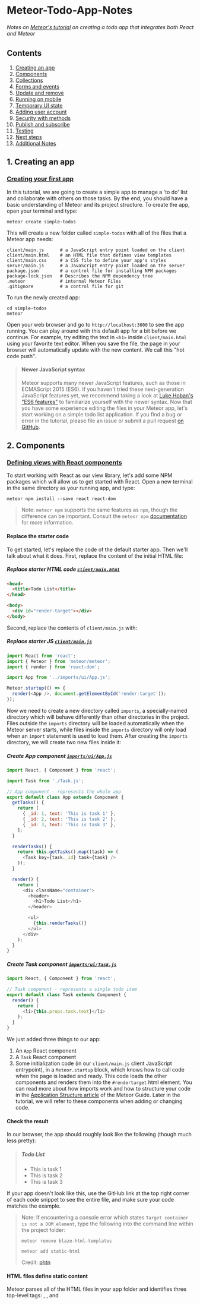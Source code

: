 # Meteor-Todo-App-Notes
###### Notes on [Meteor's tutorial](https://www.meteor.com/tutorials/react/creating-an-app) on creating a todo app that integrates both React and Meteor

## Contents
1. [Creating an app](https://github.com/ppak10/Meteor-Todo-App-Notes#1-creating-an-app)
2. [Components](https://github.com/ppak10/Meteor-Todo-App-Notes#2-components)
3. [Collections](https://github.com/ppak10/Meteor-Todo-App-Notes#3-collections)
4. [Forms and events](https://github.com/ppak10/Meteor-Todo-App-Notes#4-forms-and-events)
5. [Update and remove](https://github.com/ppak10/Meteor-Todo-App-Notes#5-update-and-remove)
6. [Running on mobile](https://github.com/ppak10/Meteor-Todo-App-Notes#6-running-on-mobile)
7. [Temporary UI state](https://github.com/ppak10/Meteor-Todo-App-Notes#7-temporary-ui-state)
8. [Adding user account](https://github.com/ppak10/Meteor-Todo-App-Notes#8-adding-user-account)
9. [Security with methods](https://github.com/ppak10/Meteor-Todo-App-Notes#9-security-with-methods)
10. [Publish and subscribe](https://github.com/ppak10/Meteor-Todo-App-Notes#10-publish-and-subscribe)
11. [Testing](https://github.com/ppak10/Meteor-Todo-App-Notes#11-testing)
12. [Next steps](https://github.com/ppak10/Meteor-Todo-App-Notes#12-next-steps)
13. [Additional Notes](https://github.com/ppak10/Meteor-Todo-App-Notes#13-additional-notes)

## 1. Creating an app
### [Creating your first app](https://www.meteor.com/tutorials/react/creating-an-app)
In this tutorial, we are going to create a simple app to manage a 'to do' list and collaborate with others on those tasks. By the end, you should have a basic understanding of Meteor and its project structure.
To create the app, open your terminal and type:
```
meteor create simple-todos
```
This will create a new folder called ```simple-todos``` with all of the files that a Meteor app needs:
```
client/main.js      # a JavaScript entry point loaded on the client
client/main.html    # an HTML file that defines view templates
client/main.css     # a CSS file to define your app's styles
server/main.js      # a JavaScript entry point loaded on the server
package.json        # a control file for installing NPM packages
package-lock.json   # Describes the NPM dependency tree
.meteor             # internal Meteor Files
.gitignore          # a control file for git
```
To run the newly created app:
```
cd simple-todos
meteor
```
Open your web browser and go to ```http://localhost:3000``` to see the app running.
You can play around with this default app for a bit before we continue. For example, try editing the text in ```<h1>``` inside ```client/main.html``` using your favorite text editor. When you save the file, the page in your browser will automatically update with the new content. We call this "hot code push".
>#### Newer JavaScript syntax
>Meteor supports many newer JavaScript features, such as those in ECMAScript 2015 (ES6). If you haven't tried these next-generation JavaScript features yet, we recommend taking a look at [Luke Hoban's "ES6 features"](https://github.com/lukehoban/es6features#readme) to familiarize yourself with the newer syntax.
Now that you have some experience editing the files in your Meteor app, let's start working on a simple todo list application. If you find a bug or error in the tutorial, please file an issue or submit a pull request [on GitHub](https://github.com/meteor/tutorials).

## 2. Components
### [Defining views with React components](https://www.meteor.com/tutorials/react/creating-an-app)
To start working with React as our view library, let's add some NPM packages which will allow us to get started with React.
Open a new terminal in the same directory as your running app, and type:
```
meteor npm install --save react react-dom
```
>Note: ```meteor npm``` supports the same features as ```npm```, though the difference can be important. Consult the ```meteor npm``` [documentation](https://docs.meteor.com/commandline.html#meteornpm) for more information.
#### Replace the starter code
To get started, let's replace the code of the default starter app. Then we'll talk about what it does.
First, replace the content of the initial HTML file:
##### Replace starter HTML code [```client/main.html```](https://github.com/ppak10/Meteor-Todo-App-Notes/blob/2-components/simple-todos/client/main.html)
```html
<head>
  <title>Todo List</title>
</head>

<body>
  <div id="render-target"></div>
</body>
```
Second, replace the contents of ```client/main.js``` with:
##### Replace starter JS [```client/main.js```](https://github.com/ppak10/Meteor-Todo-App-Notes/blob/2-components/simple-todos/client/main.js)
```javascript
import React from 'react';
import { Meteor } from 'meteor/meteor';
import { render } from 'react-dom';

import App from '../imports/ui/App.js';

Meteor.startup(() => {
  render(<App />, document.getElementById('render-target'));
});
```
Now we need to create a new directory called ```imports```, a specially-named directory which will behave differently than other directories in the project. Files outside the ```imports``` directory will be loaded automatically when the Meteor server starts, while files inside the ```imports``` directory will only load when an ```import``` statement is used to load them.
After creating the ```imports``` directory, we will create two new files inside it:
##### Create App component [```imports/ui/App.js```](https://github.com/ppak10/Meteor-Todo-App-Notes/blob/2-components/simple-todos/imports/ui/App.js)
```javascript
import React, { Component } from 'react';

import Task from './Task.js';

// App component - represents the whole app
export default class App extends Component {
  getTasks() {
    return [
      { _id: 1, text: 'This is task 1' },
      { _id: 2, text: 'This is task 2' },
      { _id: 3, text: 'This is task 3' },
    ];
  }

  renderTasks() {
    return this.getTasks().map((task) => (
      <Task key={task._id} task={task} />
    ));
  }

  render() {
    return (
      <div className="container">
        <header>
          <h1>Todo List</h1>
        </header>

        <ul>
          {this.renderTasks()}
        </ul>
      </div>
    );
  }
}
```
##### Create Task component [```imports/ui/Task.js```](https://github.com/ppak10/Meteor-Todo-App-Notes/blob/2-components/simple-todos/imports/ui/Task.js)
```javascript
import React, { Component } from 'react';

// Task component - represents a single todo item
export default class Task extends Component {
  render() {
    return (
      <li>{this.props.task.text}</li>
    );
  }
}
```
We just added three things to our app:
1. An ```App``` React component
2. A ```Task``` React component
3. Some initialization code (in our ```client/main.js``` client JavaScript entrypoint), in a ```Meteor.startup``` block, which knows how to call code when the page is loaded and ready. This code loads the other components and renders them into the ```#rendertarget``` html element.
You can read more about how imports work and how to structure your code in the [Application Structure article](https://guide.meteor.com/structure.html) of the Meteor Guide.
Later in the tutorial, we will refer to these components when adding or changing code.
#### Check the result
In our browser, the app should roughly look like the following
(though much less pretty):
>##### Todo List
>* This is task 1
>* This is task 2
>* This is task 3

If your app doesn't look like this, use the GitHub link at the top right corner of each code snippet to see the entire file, and make sure your code matches the example.
> Note: If encountering a console error which states ```Target container is not a DOM element```, type the following into the command line within the project folder:
>```
>meteor remove blaze-html-templates
>```
>```
>meteor add static-html
>```
> Credit: [phtn](https://github.com/meteor/meteor/issues/5580#issuecomment-231173103)
#### HTML files define static content
Meteor parses all of the HTML files in your app folder and identifies three top-level tags: <head>, <body>, and <template>.
Everything inside any <head> tags is added to the ```head``` section of the HTML sent to the client, and everything inside <body> tags is added to the ```body``` section, just like in a regular HTML file.
Everything inside <template> tags is compiled into Meteor templates, which can be included inside HTML with ```{{> templateName}}``` or referenced in your JavaScript with ```Template.templateName```. In this tutorial, we won't be using this feature of Meteor because we will be defining all of our view components with React.
#### Define view components with React
In React, view components are subclasses of ```React.Component``` (which we import with ```import { Component } from 'react';```). Your component can have any methods you like, but there are several methods such as ```render``` that have special functions. Components can also receive data from their parents through attributes called ```props```. We'll go over some of the more common features of React in this tutorial; you can also check out [Facebook's React tutorial](https://reactjs.org/tutorial/tutorial.html).
#### Return markup from the render method with JSX
The most important method in every React component is ```render()```, which is called by React to get a description of the HTML that this component should display. The HTML content is written using a JavaScript extension called JSX, which kind of looks like writing HTML inside your JavaScript. You can see some obvious differences already: in JSX, you use the ```className``` attribute instead of ```class```. An important thing to know about JSX is that it isn't a templating language like Spacebars or Angular - it actually compiles directly to regular JavaScript. Read more about JSX [in the React docs](https://reactjs.org/docs/jsx-in-depth.html).
JSX is supported by the ```ecmascript``` Atmosphere package, which is included in all new Meteor apps by default.
##### Add CSS [```client/main.css```](https://github.com/ppak10/Meteor-Todo-App-Notes/blob/2-components/simple-todos/client/main.css)
```css
/* CSS declarations go here */
body {
  font-family: sans-serif;
  background-color: #315481;
  background-image: linear-gradient(to bottom, #315481, #918e82 100%);
  background-attachment: fixed;

  position: absolute;
  top: 0;
  bottom: 0;
  left: 0;
  right: 0;

  padding: 0;
  margin: 0;

  font-size: 14px;
}

.container {
  max-width: 600px;
  margin: 0 auto;
  min-height: 100%;
  background: white;
}

header {
  background: #d2edf4;
  background-image: linear-gradient(to bottom, #d0edf5, #e1e5f0 100%);
  padding: 20px 15px 15px 15px;
  position: relative;
}

#login-buttons {
  display: block;
}

h1 {
  font-size: 1.5em;
  margin: 0;
  margin-bottom: 10px;
  display: inline-block;
  margin-right: 1em;
}

form {
  margin-top: 10px;
  margin-bottom: -10px;
  position: relative;
}

.new-task input {
  box-sizing: border-box;
  padding: 10px 0;
  background: transparent;
  border: none;
  width: 100%;
  padding-right: 80px;
  font-size: 1em;
}

.new-task input:focus{
  outline: 0;
}

ul {
  margin: 0;
  padding: 0;
  background: white;
}

.delete {
  float: right;
  font-weight: bold;
  background: none;
  font-size: 1em;
  border: none;
  position: relative;
}

li {
  position: relative;
  list-style: none;
  padding: 15px;
  border-bottom: #eee solid 1px;
}

li .text {
  margin-left: 10px;
}

li.checked {
  color: #888;
}

li.checked .text {
  text-decoration: line-through;
}

li.private {
  background: #eee;
  border-color: #ddd;
}

header .hide-completed {
  float: right;
}

.toggle-private {
  margin-left: 5px;
}

@media (max-width: 600px) {
  li {
    padding: 12px 15px;
  }

  .search {
    width: 150px;
    clear: both;
  }

  .new-task input {
    padding-bottom: 5px;
  }
}
```
Now that you've added the CSS, the app should look a lot nicer. Check in your browser to see that the new styles have loaded.

## 3. Collections
### [Storing tasks in a collection](https://www.meteor.com/tutorials/react/collections)
Collections are Meteor's way of storing persistent data. The special thing about collections in Meteor is that they can be accessed from both the server and the client, making it easy to write view logic without having to write a lot of server code. They also update themselves automatically, so a view component backed by a collection will automatically display the most up-to-date data.
You can read more about collections in the [Collections article](https://guide.meteor.com/collections.html) of the Meteor Guide.
Creating a new collection is as easy as calling ```MyCollection = new Mongo.Collection("my-collection");``` in your JavaScript. On the server, this sets up a MongoDB collection called ```my-collection```; on the client, this creates a cache connected to the server collection. We'll learn more about the client/server divide in step 12, but for now we can write our code with the assumption that the entire database is present on the client.
To create the collection, we define a new ```tasks``` module that creates a Mongo collection and exports it:
##### Create tasks collection [```imports/api/tasks.js```](https://github.com/ppak10/Meteor-Todo-App-Notes/blob/3-collections/simple-todos/imports/api/tasks.js)
```javascript
import { Mongo } from 'meteor/mongo';

export const Tasks = new Mongo.Collection('tasks');
```
Notice that we place this file in a new ```imports/api``` directory. This is a sensible place to store API-related files for the application. We will start by putting "collections" here and later we will add "publications" that read from them and "methods" that write to them. You can read more about how to structure your code in the [Application Structure article](https://guide.meteor.com/structure.html) of the Meteor Guide.
We need to import that module on the server (this creates the MongoDB collection and sets up the plumbing to get the data to the client):
##### Load tasks collection on the server [```server/main.js```](https://github.com/ppak10/Meteor-Todo-App-Notes/blob/3-collections/simple-todos/server/main.js)
```javascript
import '../imports/api/tasks.js';
```
#### Using data from a collection inside a React component
To use data from a Meteor collection inside a React component, we can use an Atmosphere package react-meteor-data which allows us to create a "data container" to feed Meteor's reactive data into React's component hierarchy.
```
meteor add react-meteor-data
```
To use ```react-meteor-data```, we need to wrap our component in a container using the ```withTracker``` Higher Order Component:
##### Modify App component to get tasks from collection [```imports/App.js```](https://github.com/ppak10/Meteor-Todo-App-Notes/blob/3-collections/simple-todos/imports/ui/App.js)
```javascript
import React, { Component } from 'react';
import { withTracker } from 'meteor/react-meteor-data';

import { Tasks } from '../api/tasks.js';

import Task from './Task.js';

// App component - represents the whole app
class App extends Component {
  renderTasks() {
    return this.props.tasks.map((task) => (
      <Task key={task._id} task={task} />
    ));
  }
...some lines skipped...
    );
  }
}

export default withTracker(() => {
  return {
    tasks: Tasks.find({}).fetch(),
  };
})(App);
```
The wrapped ```App``` component fetches tasks from the ```Tasks``` collection and supplies them to the underlying ```App``` component it wraps as the ```tasks``` prop. It does this in a reactive way, so that when the contents of the database change, the ```App``` re-renders, as we'll soon see!
When you make these changes to the code, you'll notice that the tasks that used to be in the todo list have disappeared. That's because our database is currently empty — we need to insert some tasks!
#### Inserting tasks from the server-side database console
Items inside collections are called documents. Let's use the server database console to insert some documents into our collection. In a new terminal tab, go to your app directory and type:
```
meteor mongo
```
This opens a console into your app's local development database. Into the prompt, type:
```
db.tasks.insert({ text: "Hello world!", createdAt: new Date() });
```
In your web browser, you will see the UI of your app immediately update to show the new task. You can see that we didn't have to write any code to connect the server-side database to our front-end code — it just happened automatically.
Insert a few more tasks from the database console with different text. In the next step, we'll see how to add functionality to our app's UI so that we can add tasks without using the database console.

## 4. Forms and events
### [Adding tasks with a form](https://www.meteor.com/tutorials/react/forms-and-events)
In this step, we'll add an input field for users to add tasks to the list.
First, let's add a form to our ```App``` component:
##### Add form for new tasks [```imports/ui/App.js```](https://github.com/ppak10/Meteor-Todo-App-Notes/blob/4-forms-and-events/simple-todos/imports/ui/App.js)
```javascript
<div className="container">
  <header>
    <h1>Todo List</h1>

    <form className="new-task" onSubmit={this.handleSubmit.bind(this)} >
      <input
        type="text"
        ref="textInput"
        placeholder="Type to add new tasks"
      />
    </form>
  </header>

  <ul>
```
>Tip: You can add comments to your JSX code by wrapping them in ```{/* ... */}```
You can see that the ```form``` element has an ```onSubmit``` attribute that references a method on the component called ```handleSubmit```. In React, this is how you listen to browser events, like the submit event on the form. The ```input``` element has a ```ref``` property which will let us easily access this element later.
Let's add a ```handleSubmit``` method to our ```App``` component:
##### Add handleSubmit method to App component [```imports/ui/App.js```](https://github.com/ppak10/Meteor-Todo-App-Notes/blob/4-forms-and-events/simple-todos/imports/ui/App.js)
```javascript
import React, { Component } from 'react';
import ReactDOM from 'react-dom';
import { withTracker } from 'meteor/react-meteor-data';

import { Tasks } from '../api/tasks.js';
...some lines skipped...

// App component - represents the whole app
class App extends Component {
  handleSubmit(event) {
    event.preventDefault();

    // Find the text field via the React ref
    const text = ReactDOM.findDOMNode(this.refs.textInput).value.trim();

    Tasks.insert({
      text,
      createdAt: new Date(), // current time
    });

    // Clear form
    ReactDOM.findDOMNode(this.refs.textInput).value = '';
  }

  renderTasks() {
    return this.props.tasks.map((task) => (
      <Task key={task._id} task={task} />
```
Now your app has a new input field. To add a task, just type into the input field and hit enter. If you open a new browser window and open the app again, you'll see that the list is automatically synchronized between all clients.
#### Listening for events in React
As you can see, in React you handle DOM events by directly referencing a method on the component. Inside the event handler, you can reference elements from the component by giving them a ```ref``` property and using ```ReactDOM.findDOMNode```. Read more about the different kinds of events React supports, and how the event system works, in the [React docs](https://reactjs.org/docs/events.html).
#### Inserting into a collection
Inside the event handler, we are adding a task to the ```tasks``` collection by calling ```Tasks.insert()```. We can assign any properties to the task object, such as the time created, since we don't ever have to define a schema for the collection.
Being able to insert anything into the database from the client isn't very secure, but it's okay for now. In step 10 we'll learn how we can make our app secure and restrict how data is inserted into the database.
#### Sorting our tasks
Currently, our code displays all new tasks at the bottom of the list. That's not very good for a task list, because we want to see the newest tasks first.
We can solve this by sorting the results using the ```createdAt``` field that is automatically added by our new code. Just add a sort option to the ```find``` call inside the data container wrapping the ```App``` component:
##### Update data container to sort tasks by time [```imports/ui/App.js```](https://github.com/ppak10/Meteor-Todo-App-Notes/blob/4-forms-and-events/simple-todos/imports/ui/App.js)
```javascript
export default withTracker(() => {
  return {
    tasks: Tasks.find({}, { sort: { createdAt: -1 } }).fetch(),
  };
})(App);
```
Let's go back to the browser and make sure this worked: any new tasks that you add should appear at the top of the list, rather than at the bottom.
In the next step, we'll add some very important todo list features: checking off and deleting tasks.

## 5. Update and remove
### [Checking off and deleting tasks](https://www.meteor.com/tutorials/react/update-and-remove)
Until now, we have only interacted with a collection by inserting documents. Now, we will learn how to update and remove them.
Let's add two new elements to our ```task``` component, a checkbox and a delete button, with event handlers for both:
##### Update Task component to add features [```imports/ui/Task.js```](https://github.com/ppak10/Meteor-Todo-App-Notes/blob/5-update-and-remove/simple-todos/imports/ui/Task.js)
```javascript
import React, { Component } from 'react';

import { Tasks } from '../api/tasks.js';

// Task component - represents a single todo item
export default class Task extends Component {
  toggleChecked() {
    // Set the checked property to the opposite of its current value
    Tasks.update(this.props.task._id, {
      $set: { checked: !this.props.task.checked },
    });
  }

  deleteThisTask() {
    Tasks.remove(this.props.task._id);
  }

  render() {
    // Give tasks a different className when they are checked off,
    // so that we can style them nicely in CSS
    const taskClassName = this.props.task.checked ? 'checked' : '';

    return (
      <li className={taskClassName}>
        <button className="delete" onClick={this.deleteThisTask.bind(this)}>
          &times;
        </button>

        <input
          type="checkbox"
          readOnly
          checked={!!this.props.task.checked}
          onClick={this.toggleChecked.bind(this)}
        />

        <span className="text">{this.props.task.text}</span>
      </li>
    );
  }
}
```
#### Update
In the code above, we call ```Tasks.update``` to check off a task.
The ```update``` function on a collection takes two arguments. The first is a selector that identifies a subset of the collection, and the second is an update parameter that specifies what should be done to the matched objects.
In this case, the selector is just the ```_id``` of the relevant task. The update parameter uses ```$set``` to toggle the ```checked``` field, which will represent whether the task has been completed.
#### Remove
The code from above uses ```Tasks.remove``` to delete a task. The ```remove``` function takes one argument, a selector that determines which item to remove from the collection.

## 6. Running on mobile
### [Running your app on Andriod or iOS](https://www.meteor.com/tutorials/react/running-on-mobile)
>Currently, Meteor on Windows does not support mobile builds. If you are using Meteor on Windows, you should skip this step.
So far, we've been building our app and testing only in a web browser, but Meteor has been designed to work across different platforms - your simple todo list website can become an iOS or Android app in just a few commands.
Meteor makes it easy to set up all of the tools required to build mobile apps, but downloading all of the programs can take a while - for Android the download is about 300MB and for iOS you need to install Xcode which is about 2GB. If you don't want to wait to download these tools, feel free to skip to the next step.
#### Running on an iOS simulator (Mac Only)
If you have a Mac, you can run your app inside the iOS simulator.
>Make sure to download prerequisites [here](http://guide.meteor.com/mobile.html#installing-prerequisites)
Go to your app folder and type:
```
meteor install-sdk ios
```
This will run you through the setup necessary to build an iOS app from your project. When you're done, type:
```
meteor add-platform ios
meteor run ios
```
You will see the iOS simulator pop up with your app running inside.
#### Running on an Android emulator
In the terminal, go to your app folder and type:
```
meteor install-sdk android
```
This will help you install all of the necessary tools to build an Android app from your project. When you are done installing everything, type:
```
meteor add-platform android
```
After you agree to the license terms, type:
```
meteor run android
```
After some initialization, you will see an Android emulator pop up, running your app inside a native Android wrapper. The emulator can be somewhat slow, so if you want to see what it's really like using your app, you should run it on an actual device.
#### Running on an Android device
First, complete all of the steps above to set up the Android tools on your system. Then, make sure you have [USB Debugging enabled on your phone](https://developer.android.com/studio/run/device#developer-device-options) and the phone is plugged into your computer with a USB cable. Also, you must quit the Android emulator before running on a device.
Then, run the following command:
```
meteor run android-device
```
The app will be built and installed on your device.
#### Running on an iPhone or iPad (Mac Only; requires Apple developer account)
If you have an Apple developer account, you can also run your app on an iOS device. Run the following command:
```
meteor run ios-device
```
This will open Xcode with a project for your iOS app. You can use Xcode to then launch the app on any device or simulator that Xcode supports.
Now that we have seen how easy it is to run our app on mobile, let's get to adding some more features.

## 7. Temporary UI state
### [Storing temporary UI data in component state](https://www.meteor.com/tutorials/react/temporary-ui-state)
In this step, we'll add a client-side data filtering feature to our app, so that users can check a box to only see incomplete tasks. We're going to learn how to use React's component state to store temporary information that is only used on the client.
First, we need to add a checkbox to our ```App``` component:
##### Add hide completed checkbox to App component ```imports/ui/App.js```
```javascript
<header>
  <h1>Todo List</h1>

  <label className="hide-completed">
    <input
      type="checkbox"
      readOnly
      checked={this.state.hideCompleted}
      onClick={this.toggleHideCompleted.bind(this)}
    />
    Hide Completed Tasks
  </label>

  <form className="new-task" onSubmit={this.handleSubmit.bind(this)} >
    <input
      type="text"
```
You can see that it reads from ```this.state.hideCompleted```. React components have a special field called ```state``` where you can store encapsulated component data. We'll need to initialize the value of ```this.state.hideCompleted``` in the component's constructor:
##### Add initial state to App component ```imports/ui/App.js```
```javascript
// App component - represents the whole app
class App extends Component {
  constructor(props) {
    super(props);

    this.state = {
      hideCompleted: false,
    };
  }

  handleSubmit(event) {
    event.preventDefault();
```
We can update ```this.state``` from an event handler by calling ```this.setState```, which will update the state property asynchronously and then cause the component to re-render:
##### Add toggleHideCompleted handler to App ```imports/ui/App.js```
```javascript
ReactDOM.findDOMNode(this.refs.textInput).value = '';
}

toggleHideCompleted() {
this.setState({
  hideCompleted: !this.state.hideCompleted,
});
}

renderTasks() {
return this.props.tasks.map((task) => (
  <Task key={task._id} task={task} />
```
Now, we need to update our ```renderTasks``` function to filter out completed tasks when ```this.state.hideCompleted``` is true:
##### Filter tasks in renderTasks ```imports/ui/App.js```
```javascript
}

renderTasks() {
  let filteredTasks = this.props.tasks;
  if (this.state.hideCompleted) {
    filteredTasks = filteredTasks.filter(task => !task.checked);
  }
  return filteredTasks.map((task) => (
    <Task key={task._id} task={task} />
  ));
}
```
Now if you check the box, the task list will only show tasks that haven't been completed.
#### One more feature: Showing a count of incomplete tasks
Now that we have written a query that filters out completed tasks, we can use the same query to display a count of the tasks that haven't been checked off. To do this we need to fetch a count in our data container and add a line to our ```render``` method. Since we already have the data in the client-side collection, adding this extra count doesn't involve asking the server for anything.
##### Update data container to return incompleteCount ```imports/ui/App.js```
```javascript
export default withTracker(() => {
  return {
    tasks: Tasks.find({}, { sort: { createdAt: -1 } }).fetch(),
    incompleteCount: Tasks.find({ checked: { $ne: true } }).count(),
  };
})(App);
```
##### Display incompleteCount in the header ```imports/ui/App.js```
```javascript
return (
  <div className="container">
    <header>
      <h1>Todo List ({this.props.incompleteCount})</h1>

      <label className="hide-completed">
        <input
```

## 8. Adding user account
### [Adding user accounts](https://www.meteor.com/tutorials/react/adding-user-accounts)
Meteor comes with an accounts system and a drop-in login user interface that lets you add multi-user functionality to your app in minutes.
>Currently, this UI component uses Blaze, Meteor's default UI engine. In the future, there might also be a React-specific component for this.
To enable the accounts system and UI, we need to add the relevant packages. In your app directory, run the following command:
```
meteor add accounts-ui accounts-password
```
#### Wrapping a Blaze component in React
To use the Blaze UI component from the ```accounts-ui``` package, we need to wrap it in a React component. To do so, let's create a new component called ```AccountsUIWrapper``` in a new file:
##### Create Accounts UI wrapper component [```imports/ui/AccountsUIWrapper.js```](https://github.com/ppak10/Meteor-Todo-App-Notes/blob/8-adding-user-accounts/simple-todos/imports/ui/AccountsUIWrapper.js)
```javascript
import React, { Component } from 'react';
import ReactDOM from 'react-dom';
import { Template } from 'meteor/templating';
import { Blaze } from 'meteor/blaze';

export default class AccountsUIWrapper extends Component {
  componentDidMount() {
    // Use Meteor Blaze to render login buttons
    this.view = Blaze.render(Template.loginButtons,
      ReactDOM.findDOMNode(this.refs.container));
  }
  componentWillUnmount() {
    // Clean up Blaze view
    Blaze.remove(this.view);
  }
  render() {
    // Just render a placeholder container that will be filled in
    return <span ref="container" />;
  }
}
```
Let's include the component we just defined inside App:
##### Include sign in form [```imports/ui/App.js```](https://github.com/ppak10/Meteor-Todo-App-Notes/blob/8-adding-user-accounts/simple-todos/imports/ui/App.js)
```javascript
import { Tasks } from '../api/tasks.js';

import Task from './Task.js';
import AccountsUIWrapper from './AccountsUIWrapper.js';

// App component - represents the whole app
class App extends Component {
...some lines skipped...
            Hide Completed Tasks
          </label>

          <AccountsUIWrapper />

          <form className="new-task" onSubmit={this.handleSubmit.bind(this)} >
            <input
              type="text"
```
Then, add the following code to configure the accounts UI to use usernames instead of email addresses:
##### Configure accounts-ui [```imports/startup/accounts-config.js```](https://github.com/ppak10/Meteor-Todo-App-Notes/blob/8-adding-user-accounts/simple-todos/imports/startup/accounts-config.js)
```javascript
import { Accounts } from 'meteor/accounts-base';

Accounts.ui.config({
  passwordSignupFields: 'USERNAME_ONLY',
});
```
We also need to import that configuration code in our client side entrypoint:
##### Import accounts configuration [```client/main.js```](https://github.com/ppak10/Meteor-Todo-App-Notes/blob/8-adding-user-accounts/simple-todos/client/main.js)
```javascript
import { Meteor } from 'meteor/meteor';
import { render } from 'react-dom';

import '../imports/startup/accounts-config.js';
import App from '../imports/ui/App.js';

Meteor.startup(() => {
```
#### Adding user-related functionality
Now users can create accounts and log into your app! This is very nice, but logging in and out isn't very useful yet. Let's add two features:
1. Only display the new task input field to logged in users
2. Show which user created each task
To do this, we will add two new fields to the ```tasks``` collection:
1. ```owner``` - the ```_id``` of the user that created the task.
2. ```username``` - the ```username``` of the user that created the task. We will save the username directly in the task object so that we don't have to look up the user every time we display the task.
First, let's add some code to save these fields into the ```handleSubmit``` event handler:
##### Update insert to save username and owner [```imports/ui/App.js```](https://github.com/ppak10/Meteor-Todo-App-Notes/blob/8-adding-user-accounts/simple-todos/imports/ui/App.js)
```javascript
import React, { Component } from 'react';
import ReactDOM from 'react-dom';
import { Meteor } from 'meteor/meteor';
import { withTracker } from 'meteor/react-meteor-data';

import { Tasks } from '../api/tasks.js';
...some lines skipped...
    Tasks.insert({
      text,
      createdAt: new Date(), // current time
      owner: Meteor.userId(),           // _id of logged in user
      username: Meteor.user().username,  // username of logged in user
    });

    // Clear form
```
Modify the data container to get information about the currently logged in user:
##### Update data container to return data about user [```imports/ui/App.js```](https://github.com/ppak10/Meteor-Todo-App-Notes/blob/8-adding-user-accounts/simple-todos/imports/ui/App.js)
```javascript
return {
  tasks: Tasks.find({}, { sort: { createdAt: -1 } }).fetch(),
  incompleteCount: Tasks.find({ checked: { $ne: true } }).count(),
  currentUser: Meteor.user(),
};
})(App);
```
Then, in our render method, add a conditional statement to only show the form when there is a logged in user:
##### Wrap new task form to only show when logged in [```imports/ui/App.js```](https://github.com/ppak10/Meteor-Todo-App-Notes/blob/8-adding-user-accounts/simple-todos/imports/ui/App.js)
```javascript

         <AccountsUIWrapper />

         { this.props.currentUser ?
           <form className="new-task" onSubmit={this.handleSubmit.bind(this)} >
             <input
               type="text"
               ref="textInput"
               placeholder="Type to add new tasks"
             />
           </form> : ''
         }
       </header>

       <ul>
```
Finally, add a statement to display the ```username``` field on each task right before the text:
##### Update Task component to show username [```imports/ui/Task.js```](https://github.com/ppak10/Meteor-Todo-App-Notes/blob/8-adding-user-accounts/simple-todos/imports/ui/Task.js)
```javascript
        onClick={this.toggleChecked.bind(this)}
      />

      <span className="text">
        <strong>{this.props.task.username}</strong>: {this.props.task.text}
      </span>
    </li>
  );
}
```
In your browser, add some tasks and notice that your username shows up. Old tasks that we added before this step won't have usernames attached; you can just delete them.
Now, users can log in and we can track which user each task belongs to. Let's look at some of the concepts we just discovered in more detail.
#### Automatic accounts UI
If our app has the ```accounts-ui``` package, all we have to do to add a login dropdown is render the included UI component. This dropdown detects which login methods have been added to the app and displays the appropriate controls. In our case, the only enabled login method is ```accounts-password```, so the dropdown displays a password field. If you are adventurous, you can add the ```accounts-facebook``` package to enable Facebook login in your app - the Facebook button will automatically appear in the dropdown.
#### Getting information about the logged-in user
In your data container, you can use ```Meteor.user()``` to check if a user is logged in and get information about them. For example, ```Meteor.user().username``` contains the logged in user's username. You can also use ```Meteor.userId()``` to just get the current user's ```_id```.
In the next step, we will learn how to make our app more secure by doing data validation on the server.

## 9. Security with methods
### [Security with methods](https://www.meteor.com/tutorials/react/security-with-methods)
Before this step, any user of the app could edit any part of the database. This might be okay for very small internal apps or demos, but any real application needs to control permissions for its data. In Meteor, the best way to do this is by declaring methods. Instead of the client code directly calling ```insert```, ```update```, and ```remove```, it will instead call methods that will check if the user is authorized to complete the action and then make any changes to the database on the client's behalf.
#### Removing ```insecure```
Every newly created Meteor project has the ```insecure``` package added by default. This is the package that allows us to edit the database from the client. It's useful when prototyping, but now we are taking off the training wheels. To remove this package, go to your app directory and run:
```
meteor remove insecure
```
If you try to use the app after removing this package, you will notice that none of the inputs or buttons work anymore. This is because all client-side database permissions have been revoked. Now we need to rewrite some parts of our app to use methods.
#### Defining methods
First, we need to define some methods. We need one method for each database operation we want to perform on the client. Methods should be defined in code that is executed on the client and the server - we will discuss this a bit later in the section titled Optimistic UI.
##### Add methods for add, remove, update task [```imports/api/tasks.js```](https://github.com/ppak10/Meteor-Todo-App-Notes/blob/9-security-with-methods/simple-todos/imports/api/tasks.js)
```javascript
import { Meteor } from 'meteor/meteor';
import { Mongo } from 'meteor/mongo';
import { check } from 'meteor/check';

export const Tasks = new Mongo.Collection('tasks');

Meteor.methods({
  'tasks.insert'(text) {
    check(text, String);

    // Make sure the user is logged in before inserting a task
    if (! this.userId) {
      throw new Meteor.Error('not-authorized');
    }

    Tasks.insert({
      text,
      createdAt: new Date(),
      owner: this.userId,
      username: Meteor.users.findOne(this.userId).username,
    });
  },
  'tasks.remove'(taskId) {
    check(taskId, String);

    Tasks.remove(taskId);
  },
  'tasks.setChecked'(taskId, setChecked) {
    check(taskId, String);
    check(setChecked, Boolean);

    Tasks.update(taskId, { $set: { checked: setChecked } });
  },
});
```
Now that we have defined our methods, we need to update the places we were operating on the collection to use the methods instead:
##### Update App component to use tasks.insert.method [```imports/ui/App.js```](https://github.com/ppak10/Meteor-Todo-App-Notes/blob/9-security-with-methods/simple-todos/imports/ui/App.js)
```javascript
// Find the text field via the React ref
const text = ReactDOM.findDOMNode(this.refs.textInput).value.trim();

Meteor.call('tasks.insert', text);

// Clear form
ReactDOM.findDOMNode(this.refs.textInput).value = '';
```
##### Replace update and remove with methods [```imports/ui/Task.js```](https://github.com/ppak10/Meteor-Todo-App-Notes/blob/9-security-with-methods/simple-todos/imports/ui/Task.js)
```javascript
import React, { Component } from 'react';
import { Meteor } from 'meteor/meteor';

import { Tasks } from '../api/tasks.js';

...some lines skipped...
export default class Task extends Component {
  toggleChecked() {
    // Set the checked property to the opposite of its current value
    Meteor.call('tasks.setChecked', this.props.task._id, !this.props.task.checked);
  }

  deleteThisTask() {
    Meteor.call('tasks.remove', this.props.task._id);
  }

  render() {
```
Now all of our inputs and buttons will start working again. What did we gain from all of this work?
1. When we insert tasks into the database, we can now securely verify that the user is logged in, that the ```createdAt``` field is correct, and that the ```owner``` and ```username``` fields are correct and the user isn't impersonating anyone.
2. We can add extra validation logic to ```setChecked``` and ```deleteTask``` in later steps when users can make tasks private.
3. Our client code is now more separated from our database logic. Instead of a lot of stuff happening inside our event handlers, we now have methods that can be called from anywhere.
#### Optimistic UI
So why do we want to define our methods on the client and on the server? We do this to enable a feature we call optimistic UI.
When you call a method on the client using ```Meteor.call```, two things happen in parallel:
1. The client sends a request to the server to run the method in a secure environment, just like an AJAX request would work
2. A simulation of the method runs directly on the client to attempt to predict the outcome of the server call using the available information
What this means is that a newly created task actually appears on the screen before the result comes back from the server.
If the result from the server comes back and is consistent with the simulation on the client, everything remains as is. If the result on the server is different from the result of the simulation on the client, the UI is patched to reflect the actual state of the server.
You can read more about methods and optimistic UI in the [Methods article](http://guide.meteor.com/methods.html) of the Meteor Guide, and our [blog post about optimistic UI](http://info.meteor.com/blog/optimistic-ui-with-meteor-latency-compensation).

## 10. Publish and subscribe
### [Filtering data with publish and subscribe](https://www.meteor.com/tutorials/react/publish-and-subscribe)
Now that we have moved all of our app's sensitive code into methods, we need to learn about the other half of Meteor's security story. Until now, we have worked assuming the entire database is present on the client, meaning if we call ```Tasks.find()``` we will get every task in the collection. That's not good if users of our application want to store privacy-sensitive data. We need a way of controlling which data Meteor sends to the client-side database.
Just like with ```insecure``` in the last step, all new Meteor apps start with the ```autopublish``` package, which automatically synchronizes all of the database contents to the client. Let's remove it and see what happens:
```
meteor remove autopublish
```
When the app refreshes, the task list will be empty. Without the ```autopublish``` package, we will have to specify explicitly what the server sends to the client. The functions in Meteor that do this are ```Meteor.publish``` and ```Meteor.subscribe```.
First lets add a publication for all tasks:
##### Add publication for tasks [```imports/api/tasks.js```](https://github.com/ppak10/Meteor-Todo-App-Notes/blob/10-publish-and-subscribe/simple-todos/imports/api/tasks.js)
```javascript

export const Tasks = new Mongo.Collection('tasks');

if (Meteor.isServer) {
 // This code only runs on the server
 Meteor.publish('tasks', function tasksPublication() {
   return Tasks.find();
 });
}

Meteor.methods({
 'tasks.insert'(text) {
   check(text, String);
```
And then let's subscribe to that publication when the ```App``` component is created:
##### Subscribe to tasks in App container [```imports/ui/App.js```](https://github.com/ppak10/Meteor-Todo-App-Notes/blob/10-publish-and-subscribe/simple-todos/imports/ui/App.js)
```javascript
}

export default withTracker(() => {
  Meteor.subscribe('tasks');

  return {
    tasks: Tasks.find({}, { sort: { createdAt: -1 } }).fetch(),
    incompleteCount: Tasks.find({ checked: { $ne: true } }).count(),
```
Once you have added this code, all of the tasks will reappear.
Calling ```Meteor.publish``` on the server registers a publication named ```"tasks"```. When ```Meteor.subscribe``` is called on the client with the publication name, the client subscribes to all the data from that publication, which in this case is all of the tasks in the database. To truly see the power of the publish/subscribe model, let's implement a feature that allows users to mark tasks as "private" so that no other users can see them.
#### Adding a button to make tasks private
Let's add another property to tasks called "private" and a button for users to mark a task as private. This button should only show up for the owner of a task. We want the label to indicate the current status: public or private.
First, we need to add a new method that we can call to set a task's private status:
##### Add tasks.setPrivate method [```imports/api/tasks.js```](https://github.com/ppak10/Meteor-Todo-App-Notes/blob/10-publish-and-subscribe/simple-todos/imports/api/tasks.js)
```javascript

   Tasks.update(taskId, { $set: { checked: setChecked } });
 },
 'tasks.setPrivate'(taskId, setToPrivate) {
   check(taskId, String);
   check(setToPrivate, Boolean);

   const task = Tasks.findOne(taskId);

   // Make sure only the task owner can make a task private
   if (task.owner !== this.userId) {
     throw new Meteor.Error('not-authorized');
   }

   Tasks.update(taskId, { $set: { private: setToPrivate } });
 },
});
```
Now, we need to pass a new property to the ```Task``` to decide whether we want to show the private button; the button should show up only if the currently logged in user owns this task:
##### Update renderTasks to pass in showPrivateButton [```imports/ui/App.js```](https://github.com/ppak10/Meteor-Todo-App-Notes/blob/10-publish-and-subscribe/simple-todos/imports/ui/App.js)
```javascript
if (this.state.hideCompleted) {
  filteredTasks = filteredTasks.filter(task => !task.checked);
}
return filteredTasks.map((task) => {
  const currentUserId = this.props.currentUser && this.props.currentUser._id;
  const showPrivateButton = task.owner === currentUserId;

  return (
    <Task
      key={task._id}
      task={task}
      showPrivateButton={showPrivateButton}
    />
  );
});
}

render() {
```
Let's add the button, using this new prop to decide whether it should be displayed:
##### Add private button, shown only to owner [```imports/ui/Task.js```](https://github.com/ppak10/Meteor-Todo-App-Notes/blob/10-publish-and-subscribe/simple-todos/imports/ui/Task.js)
```javascript
onClick={this.toggleChecked.bind(this)}
/>

{ this.props.showPrivateButton ? (
<button className="toggle-private" onClick={this.togglePrivate.bind(this)}>
  { this.props.task.private ? 'Private' : 'Public' }
</button>
) : ''}

<span className="text">
  <strong>{this.props.task.username}</strong>: {this.props.task.text}
</span>
```
We need to define the event handler called by the button:
##### Add private button event handler to Task [```imports/ui/Task.js```](https://github.com/ppak10/Meteor-Todo-App-Notes/blob/10-publish-and-subscribe/simple-todos/imports/ui/Task.js)
```javascript
  Meteor.call('tasks.remove', this.props.task._id);
}

togglePrivate() {
  Meteor.call('tasks.setPrivate', this.props.task._id, ! this.props.task.private);
}

render() {
// Give tasks a different className when they are checked off,
// so that we can style them nicely in CSS
```
One last thing, let's update the class of the ```<li>``` element in the ```Task``` component to reflect it's privacy status. We'll use the ```classnames``` NPM Package for this:
```
meteor npm install --save classnames
```
Then we'll use that package to choose a class based on the task are rendering:
##### Add private className to Task when needed [```imports/ui/Task.js```](https://github.com/ppak10/Meteor-Todo-App-Notes/blob/10-publish-and-subscribe/simple-todos/imports/ui/Task.js)
```javascript
import React, { Component } from 'react';
import { Meteor } from 'meteor/meteor';
import classnames from 'classnames';

import { Tasks } from '../api/tasks.js';

...some lines skipped...
  render() {
    // Give tasks a different className when they are checked off,
    // so that we can style them nicely in CSS
    const taskClassName = classnames({
      checked: this.props.task.checked,
      private: this.props.task.private,
    });

    return (
      <li className={taskClassName}>
```
#### Selectively publishing tasks based on privacy status
Now that we have a way of setting which tasks are private, we should modify our publication function to only send the tasks that a user is authorized to see:
##### Only publish tasks the current user can see [```imports/api/tasks.js```](https://github.com/ppak10/Meteor-Todo-App-Notes/blob/10-publish-and-subscribe/simple-todos/imports/api/tasks.js)
```javascript
if (Meteor.isServer) {
 // This code only runs on the server
 // Only publish tasks that are public or belong to the current user
 Meteor.publish('tasks', function tasksPublication() {
   return Tasks.find({
     $or: [
       { private: { $ne: true } },
       { owner: this.userId },
     ],
   });
 });
}
```
To test that this functionality works, you can use your browser's private browsing mode to log in as a different user. Put the two windows side by side and mark a task private to confirm that the other user can't see it. Now make it public again and it will reappear!
#### Extra method security
In order to finish up our private task feature, we need to add checks to our ```deleteTask``` and ```setChecked``` methods to make sure only the task owner can delete or check off a private task:
##### Add extra security to methods [```imports/api/tasks.js```](https://github.com/ppak10/Meteor-Todo-App-Notes/blob/10-publish-and-subscribe/simple-todos/imports/api/tasks.js)
```javascript
'tasks.remove'(taskId) {
  check(taskId, String);

  const task = Tasks.findOne(taskId);
  if (task.private && task.owner !== this.userId) {
    // If the task is private, make sure only the owner can delete it
    throw new Meteor.Error('not-authorized');
  }

  Tasks.remove(taskId);
},
'tasks.setChecked'(taskId, setChecked) {
  check(taskId, String);
  check(setChecked, Boolean);

  const task = Tasks.findOne(taskId);
  if (task.private && task.owner !== this.userId) {
    // If the task is private, make sure only the owner can check it off
    throw new Meteor.Error('not-authorized');
  }

  Tasks.update(taskId, { $set: { checked: setChecked } });
},
'tasks.setPrivate'(taskId, setToPrivate) {
```
>Notice that with this code anyone can delete any public task. With some small modifications to the code, you should be able to make it so that only the owner can delete their tasks.
We're done with our private task feature! Now our app is secure from attackers trying to view or modify someone's private tasks.

## 11. Testing
### [Testing](https://www.meteor.com/tutorials/react/testing)
Now that we've created a few features for our application, let's add a test to ensure that we don't regress and that it works the way we expect.
We'll write a test that exercises one of our Methods (which form the "write" part of our app's API), and verifies it works correctly.
To do so, we'll add a [test driver](http://guide.meteor.com/testing.html#test-driver) for the [Mocha](https://mochajs.org/) JavaScript test framework, along with a test assertion library:
```
meteor add meteortesting:mocha
meteor npm install --save-dev chai
```
We can now run our app in "test mode" by calling out a special command and specifying to use the driver (you'll need to stop the regular app from running, or specify an alternate port with ```--port XYZ```):
```
TEST_WATCH=1 meteor test --driver-package meteortesting:mocha
```
If you do so, you should see a ```0 passing``` message in your console window.
Let's add a simple test (that doesn't do anything yet):
##### Add a scaffold for a method test [```imports/api/tasks.test.js```](https://github.com/ppak10/Meteor-Todo-App-Notes/blob/11-testing/simple-todos/imports/api/tasks.tests.js)
```javascript
/* eslint-env mocha */

import { Meteor } from 'meteor/meteor';

if (Meteor.isServer) {
  describe('Tasks', () => {
    describe('methods', () => {
      it('can delete owned task', () => {
      });
    });
  });
}
```
In any test we need to ensure the database is in the state we expect before beginning. We can use Mocha's ```beforeEach``` construct to do that easily:
##### Prepare the database for each test [```imports/api/tasks.test.js```](https://github.com/ppak10/Meteor-Todo-App-Notes/blob/11-testing/simple-todos/imports/api/tasks.tests.js)
```javascript
/* eslint-env mocha */

import { Meteor } from 'meteor/meteor';
import { Random } from 'meteor/random';

import { Tasks } from './tasks.js';

if (Meteor.isServer) {
  describe('Tasks', () => {
    describe('methods', () => {
      const userId = Random.id();
      let taskId;

      beforeEach(() => {
        Tasks.remove({});
        taskId = Tasks.insert({
          text: 'test task',
          createdAt: new Date(),
          owner: userId,
          username: 'tmeasday',
        });
      });

      it('can delete owned task', () => {
      });
    });
```
Here we create a single task that's associated with a random ```userId``` that'll be different for each test run.
Now we can write the test to call the ```tasks.remove``` method "as" that user and verify the task is deleted:
##### Added test to check delete method [```imports/api/tasks.test.js```](https://github.com/ppak10/Meteor-Todo-App-Notes/blob/11-testing/simple-todos/imports/api/tasks.tests.js)
```javascript
import { Meteor } from 'meteor/meteor';
import { Random } from 'meteor/random';
import { assert } from 'chai';

import { Tasks } from './tasks.js';

...some lines skipped...
      });

      it('can delete owned task', () => {
        // Find the internal implementation of the task method so we can
        // test it in isolation
        const deleteTask = Meteor.server.method_handlers['tasks.remove'];

        // Set up a fake method invocation that looks like what the method expects
        const invocation = { userId };

        // Run the method with `this` set to the fake invocation
        deleteTask.apply(invocation, [taskId]);

        // Verify that the method does what we expected
        assert.equal(Tasks.find().count(), 0);
      });
    });
  });
```
There's a lot more you can do in a Meteor test! You can read more about it in the Meteor Guide [article on testing](http://guide.meteor.com/testing.html).

## 12. Next steps
### [What's next?](https://www.meteor.com/tutorials/react/next-steps)
Congratulations on your newly built Meteor app!
Your app currently supports collaborating on a single todo list. To see how you could add more functionality, check out the Todos example — a more complete app that can handle sharing multiple lists. Also, try Local Market, a cross-platform customer engagement app that shows off native hardware functionality and social features.
```
meteor create --example todos
meteor create --example localmarket
```
Here are some options for where you can go next:
1. Read the [Meteor Guide](http://guide.meteor.com/) to learn about best practices and useful community packages
2. Check out the [complete documentation](https://docs.meteor.com/)
3. Explore additional Meteor tutorials like [WhatsApp clone](http://www.angular-meteor.com/tutorials/whatsapp/meteor/bootstrapping) and [Intermediate Meteor](https://www.youtube.com/watch?v=BI8IslJHSag&list=PLLnpHn493BHFYZUSK62aVycgcAouqBt7V)

## 13. Additional notes
### Other encountered bugs and features
When running the server, the console may output something along the lines of:
```
W20180921-20:45:38.463(-4)? (STDERR) Note: you are using a pure-JavaScript implementation of bcrypt.
W20180921-20:45:38.590(-4)? (STDERR) While this implementation will work correctly, it is known to be
W20180921-20:45:38.591(-4)? (STDERR) approximately three times slower than the native implementation.
W20180921-20:45:38.592(-4)? (STDERR) In order to use the native implementation instead, run
W20180921-20:45:38.592(-4)? (STDERR)
W20180921-20:45:38.593(-4)? (STDERR)   meteor npm install --save bcrypt
W20180921-20:45:38.593(-4)? (STDERR)
W20180921-20:45:38.594(-4)? (STDERR) in the root directory of your application.
I20180921-20:45:38.811(-4)? ** You've set up some data subscriptions with Meteor.publish(), but
I20180921-20:45:38.812(-4)? ** you still have autopublish turned on. Because autopublish is still
I20180921-20:45:38.813(-4)? ** on, your Meteor.publish() calls won't have much effect. All data
I20180921-20:45:38.813(-4)? ** will still be sent to all clients.
I20180921-20:45:38.814(-4)? **
I20180921-20:45:38.815(-4)? ** Turn off autopublish by removing the autopublish package:
I20180921-20:45:38.815(-4)? **
I20180921-20:45:38.815(-4)? **   $ meteor remove autopublish
I20180921-20:45:38.816(-4)? **
I20180921-20:45:38.816(-4)? ** .. and make sure you have Meteor.publish() and Meteor.subscribe() calls
I20180921-20:45:38.817(-4)? ** for each collection that you want clients to see.
I20180921-20:45:38.817(-4)?
```
>Note: In this case it may be better NOT to run the command to use the native implementation of bcrypt as it causes the application to crash
#### Adding Less CSS preprocessor
Start by adding the Less package by typing the command:
```
meteor add less
```
Then create a new file ```main.less``` in the client folder and copy the contents from ```main.css``` and paste them in this new file
##### Add main.less file ```client/main.less```
```css
body {
  font-family: sans-serif;
  background-color: #315481;
  background-image: linear-gradient(to bottom, #315481, #918e82 100%);
  background-attachment: fixed;

  position: absolute;
  top: 0;
  bottom: 0;
  left: 0;
  right: 0;

  padding: 0;
  margin: 0;

  font-size: 14px;
}

.container {
  max-width: 600px;
  margin: 0 auto;
  min-height: 100%;
  background: white;
}

header {
  background: #d2edf4;
  background-image: linear-gradient(to bottom, #d0edf5, #e1e5f0 100%);
  padding: 20px 15px 15px 15px;
  position: relative;
}

#login-buttons {
  display: block;
}

h1 {
  font-size: 1.5em;
  margin: 0;
  margin-bottom: 10px;
  display: inline-block;
  margin-right: 1em;
}

form {
  margin-top: 10px;
  margin-bottom: -10px;
  position: relative;
}

.new-task input {
  box-sizing: border-box;
  padding: 10px 0;
  background: transparent;
  border: none;
  width: 100%;
  padding-right: 80px;
  font-size: 1em;
}

.new-task input:focus{
  outline: 0;
}

ul {
  margin: 0;
  padding: 0;
  background: white;
}

.delete {
  float: right;
  font-weight: bold;
  background: none;
  font-size: 1em;
  border: none;
  position: relative;
}

header .hide-completed {
  float: right;
}

.toggle-private {
  margin-left: 5px;
}

@media (max-width: 600px) {
  li {
    padding: 12px 15px;
  }

  .search {
    width: 150px;
    clear: both;
  }

  .new-task input {
    padding-bottom: 5px;
  }
}

@import "../imports/ui/components/li/li.less";
```
After creating the ```main.less``` file, create a new directory in ```imports/ui``` for ```components``` and ```components/li```. Here we'll add the file ```li.less``` so that ```@import "../imports/ui/components/li/li.less"``` is able to import the relavent list element CSS data to the ```main.less``` file.
##### Create file for li CSS data ```imports/ui/components/li/li.less```
```css
li {
  position: relative;
  list-style: none;
  padding: 15px;
  border-bottom: #eee solid 1px;
}

li .text {
  margin-left: 10px;
}

li.checked {
  color: #888;
}

li.checked .text {
  text-decoration: line-through;
}

li.private {
  background: #eee;
  border-color: #ddd;
}
```
With this, Less should preprocess the edited CSS automatically and output correct CSS whenever a relative file is changed. Once this verifying that this works, you may go ahead and delete the ```main.css``` file as it is no longer used.
